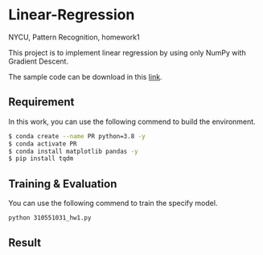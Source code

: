 # Linear-Regression
NYCU, Pattern Recognition, homework1 

This project is to implement linear regression by using only NumPy with Gradient Descent.

The sample code can be download in this [link](https://github.com/NCTU-VRDL/CS_AT0828/tree/main/HW1).

## Requirement

In this work, you can use the following commend to build the environment.

```bash
$ conda create --name PR python=3.8 -y
$ conda activate PR
$ conda install matplotlib pandas -y
$ pip install tqdm
```

## Training & Evaluation 

You can use the following commend to train the specify model.

```bash
python 310551031_hw1.py
```

## Result


